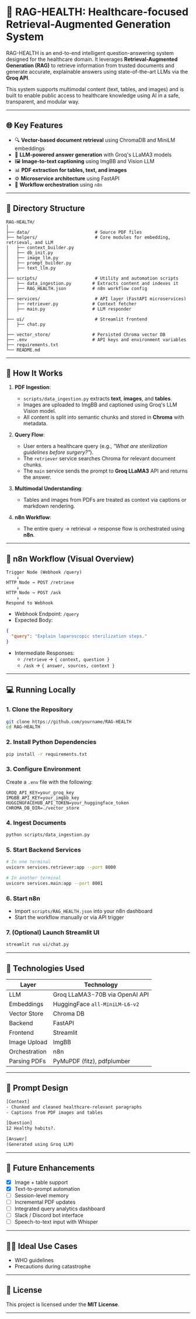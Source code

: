 
# 🧠 RAG-HEALTH: Healthcare-focused Retrieval-Augmented Generation System

RAG-HEALTH is an end-to-end intelligent question-answering system designed for the healthcare domain. It leverages **Retrieval-Augmented Generation (RAG)** to retrieve information from trusted documents and generate accurate, explainable answers using state-of-the-art LLMs via the **Groq API**.

This system supports multimodal content (text, tables, and images) and is built to enable public access to healthcare knowledge using AI in a safe, transparent, and modular way.

---

## 🌐 Key Features

- 🔍 **Vector-based document retrieval** using ChromaDB and MiniLM embeddings
- 🤖 **LLM-powered answer generation** with Groq's LLaMA3 models
- 🖼️ **Image-to-text captioning** using ImgBB and Vision LLM
- 📊 **PDF extraction for tables, text, and images**
- ⚙️ **Microservice architecture** using FastAPI
- 🧩 **Workflow orchestration** using `n8n`

---

## 📁 Directory Structure

```
RAG-HEALTH/
│
├── data/                         # Source PDF files
├── helpers/                      # Core modules for embedding, retrieval, and LLM
│   ├── context_builder.py
│   ├── db_init.py
│   ├── image_llm.py
│   ├── prompt_builder.py
│   ├── text_llm.py
│
├── scripts/                      # Utility and automation scripts
│   ├── data_ingestion.py        # Extracts content and indexes it
│   ├── RAG_HEALTH.json          # n8n workflow config
│
├── services/                     # API layer (FastAPI microservices)
│   ├── retriever.py             # Context fetcher
│   ├── main.py                  # LLM responder
│
├── ui/                           # Streamlit frontend
│   ├── chat.py
│
├── vector_store/                # Persisted Chroma vector DB
├── .env                         # API keys and environment variables
├── requirements.txt
└── README.md
```

---

## 🧪 How It Works

1. **PDF Ingestion**:  
   - `scripts/data_ingestion.py` extracts **text**, **images**, and **tables**.
   - Images are uploaded to ImgBB and captioned using Groq's LLM Vision model.
   - All content is split into semantic chunks and stored in **Chroma** with metadata.

2. **Query Flow**:
   - User enters a healthcare query (e.g., *"What are sterilization guidelines before surgery?"*).
   - The `retriever` service searches Chroma for relevant document chunks.
   - The `main` service sends the prompt to **Groq LLaMA3** API and returns the answer.

3. **Multimodal Understanding**:
   - Tables and images from PDFs are treated as context via captions or markdown rendering.

4. **n8n Workflow**:
   - The entire query → retrieval → response flow is orchestrated using **n8n**.

---

## 🔁 n8n Workflow (Visual Overview)

```
Trigger Node (Webhook /query)
    ↓
HTTP Node → POST /retrieve
    ↓
HTTP Node → POST /ask
    ↓
Respond to Webhook
```

- Webhook Endpoint: `/query`
- Expected Body:
```json
{
  "query": "Explain laparoscopic sterilization steps."
}
```

- Intermediate Responses:
  - `/retrieve` → `{ context, question }`
  - `/ask` → `{ answer, sources, context }`

---

## 💻 Running Locally

### 1. Clone the Repository

```bash
git clone https://github.com/yourname/RAG-HEALTH
cd RAG-HEALTH
```

### 2. Install Python Dependencies

```bash
pip install -r requirements.txt
```

### 3. Configure Environment

Create a `.env` file with the following:

```env
GROQ_API_KEY=your_groq_key
IMGBB_API_KEY=your_imgbb_key
HUGGINGFACEHUB_API_TOKEN=your_huggingface_token
CHROMA_DB_DIR=./vector_store
```

### 4. Ingest Documents

```bash
python scripts/data_ingestion.py
```

### 5. Start Backend Services

```bash
# In one terminal
uvicorn services.retriever:app --port 8000

# In another terminal
uvicorn services.main:app --port 8001
```

### 6. Start n8n

- Import `scripts/RAG_HEALTH.json` into your n8n dashboard
- Start the workflow manually or via API trigger

### 7. (Optional) Launch Streamlit UI

```bash
streamlit run ui/chat.py
```

---

## 🤖 Technologies Used

| Layer         | Technology                         |
|---------------|------------------------------------|
| LLM           | Groq LLaMA3-70B via OpenAI API     |
| Embeddings    | HuggingFace `all-MiniLM-L6-v2`     |
| Vector Store  | Chroma DB                          |
| Backend       | FastAPI                            |
| Frontend      | Streamlit                          |
| Image Upload  | ImgBB                              |
| Orchestration | n8n                                |
| Parsing PDFs  | PyMuPDF (fitz), pdfplumber         |

---

## 🧠 Prompt Design

```txt
[Context]
- Chunked and cleaned healthcare-relevant paragraphs
- Captions from PDF images and tables

[Question]
12 Healthy habits?.

[Answer]
(Generated using Groq LLM)
```

---

## 🔮 Future Enhancements

- [x] Image + table support
- [x] Text-to-prompt automation
- [ ] Session-level memory
- [ ] Incremental PDF updates
- [ ] Integrated query analytics dashboard
- [ ] Slack / Discord bot interface
- [ ] Speech-to-text input with Whisper

---

## 🧑‍⚕️ Ideal Use Cases

- WHO guidelines
- Precautions during catastrophe


---

## 📃 License

This project is licensed under the **MIT License**.

---
